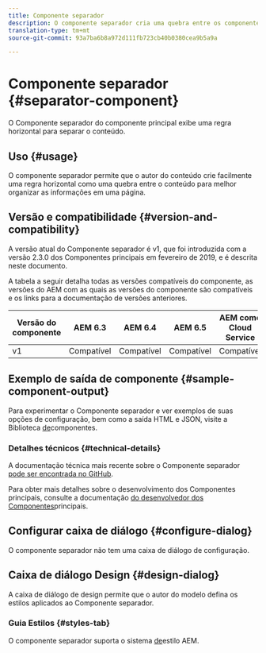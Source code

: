 ```yaml
---
title: Componente separador
description: O componente separador cria uma quebra entre os componentes em uma página
translation-type: tm+mt
source-git-commit: 93a7ba6b8a972d111fb723cb40b0380cea9b5a9a

---
```



# Componente separador {#separator-component}

O Componente separador do componente principal exibe uma regra horizontal para separar o conteúdo.

## Uso {#usage}

O componente separador permite que o autor do conteúdo crie facilmente uma regra horizontal como uma quebra entre o conteúdo para melhor organizar as informações em uma página.

## Versão e compatibilidade {#version-and-compatibility}

A versão atual do Componente separador é v1, que foi introduzida com a versão 2.3.0 dos Componentes principais em fevereiro de 2019, e é descrita neste documento.

A tabela a seguir detalha todas as versões compatíveis do componente, as versões do AEM com as quais as versões do componente são compatíveis e os links para a documentação de versões anteriores.

| Versão do componente | AEM 6.3 | AEM 6.4 | AEM 6.5 | AEM como Cloud Service |
|---|---|---|---|---|
| v1 | Compatível | Compatível | Compatível | Compatível |

## Exemplo de saída de componente {#sample-component-output}

Para experimentar o Componente separador e ver exemplos de suas opções de configuração, bem como a saída HTML e JSON, visite a Biblioteca [de](https://adobe.com/go/aem_cmp_library_separator)componentes.

### Detalhes técnicos {#technical-details}

A documentação técnica mais recente sobre o Componente separador [pode ser encontrada no GitHub](https://adobe.com/go/aem_cmp_tech_separator_v1).

Para obter mais detalhes sobre o desenvolvimento dos Componentes principais, consulte a documentação [do desenvolvedor dos Componentes](/help/developing/overview.md)principais.

## Configurar caixa de diálogo {#configure-dialog}

O componente separador não tem uma caixa de diálogo de configuração.

## Caixa de diálogo Design {#design-dialog}

A caixa de diálogo de design permite que o autor do modelo defina os estilos aplicados ao Componente separador.

### Guia Estilos {#styles-tab}

O componente separador suporta o sistema [de](/help/get-started/authoring.md#component-styling)estilo AEM.

